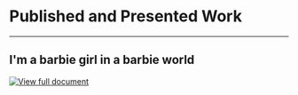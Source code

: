 # Published and Presented Work
---
## I'm a barbie girl in a barbie world

[![View full document](https://img.shields.io/badge/PDF-Open_Research_Poster-blue?logo=adobe-acrobat-reader&logoColor=white)](assets/Shahad_Thesis.pdf)
